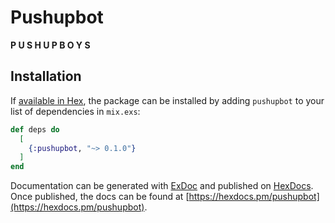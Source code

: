 # Pushupbot

**P U S H U P B O Y S**

## Installation

If [available in Hex](https://hex.pm/docs/publish), the package can be installed
by adding `pushupbot` to your list of dependencies in `mix.exs`:

```elixir
def deps do
  [
    {:pushupbot, "~> 0.1.0"}
  ]
end
```

Documentation can be generated with [ExDoc](https://github.com/elixir-lang/ex_doc)
and published on [HexDocs](https://hexdocs.pm). Once published, the docs can
be found at [https://hexdocs.pm/pushupbot](https://hexdocs.pm/pushupbot).

